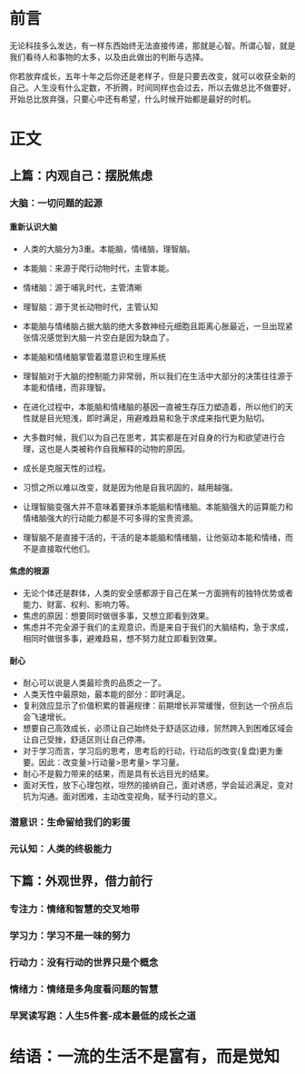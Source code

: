 # 前言

无论科技多么发达，有一样东西始终无法直接传递，那就是心智。所谓心智，就是我们看待人和事物的太多，以及由此做出的判断与选择。

你若放弃成长，五年十年之后你还是老样子，但是只要去改变，就可以收获全新的自己。人生没有什么定数，不折腾，时间同样也会过去，所以去做总比不做要好，开始总比放弃强，只要心中还有希望，什么时候开始都是最好的时机。

# 正文

## 上篇：内观自己：摆脱焦虑

### 大脑：一切问题的起源

#### 重新认识大脑

* 人类的大脑分为3重。本能脑，情绪脑，理智脑。

* 本能脑：来源于爬行动物时代，主管本能。

* 情绪脑：源于哺乳时代，主管清晰

* 理智脑：源于灵长动物时代，主管认知

* 本能脑与情绪脑占据大脑的绝大多数神经元细胞且距离心胀最近，一旦出现紧张情况感觉到大脑一片空白是因为缺血了。
* 本能脑和情绪脑掌管着潜意识和生理系统
* 理智脑对于大脑的控制能力非常弱，所以我们在生活中大部分的决策往往源于本能和情绪，而非理智。
* 在进化过程中，本能脑和情绪脑的基因一直被生存压力塑造着，所以他们的天性就是目光短浅，即时满足，用避难趋易和急于求成来指代更为贴切。
* 大多数时候，我们以为自己在思考，其实都是在对自身的行为和欲望进行合理，这也是人类被称作自我解释的动物的原因。
* 成长是克服天性的过程。
* 习惯之所以难以改变，就是因为他是自我巩固的，越用越强。
* 让理智脑变强大并不意味着要抹杀本能脑和情绪脑。本能脑强大的运算能力和情绪脑强大的行动能力都是不可多得的宝贵资源。
* 理智脑不是直接干活的，干活的是本能脑和情绪脑，让他驱动本能和情绪，而不是直接取代他们。

#### 焦虑的根源

* 无论个体还是群体，人类的安全感都源于自己在某一方面拥有的独特优势或者能力、财富、权利、影响力等。
* 焦虑的原因：想要同时做很多事，又想立即看到效果。
* 焦虑并不完全源于我们的主观意识，而是来自于我们的大脑结构，急于求成，相同时做很多事，避难趋易，想不努力就立即看到效果。

#### 耐心

* 耐心可以说是人类最珍贵的品质之一了。
* 人类天性中最原始，最本能的部分：即时满足。
* 复利效应显示了价值积累的普遍规律：前期增长非常缓慢，但到达一个拐点后会飞速增长。
* 想要自己高效成长，必须让自己始终处于舒适区边缘，贸然跨入到困难区域会让自己受挫，舒适区则让自己停滞。
* 对于学习而言，学习后的思考，思考后的行动，行动后的改变(复盘)更为重要。因此：改变量>行动量>思考量> 学习量。
* 耐心不是毅力带来的结果，而是具有长远目光的结果。
* 面对天性，放下心理包袱，坦然的接纳自己，面对诱惑，学会延迟满足，变对抗为沟通。面对困难，主动改变视角，赋予行动的意义。

### 潜意识：生命留给我们的彩蛋

### 元认知：人类的终极能力



## 下篇：外观世界，借力前行

### 专注力：情绪和智慧的交叉地带

### 学习力：学习不是一味的努力

### 行动力：没有行动的世界只是个概念

### 情绪力：情绪是多角度看问题的智慧

### 早冥读写跑：人生5件套-成本最低的成长之道

# 结语：一流的生活不是富有，而是觉知



